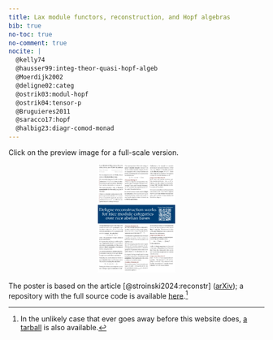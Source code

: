 ```yaml
---
title: Lax module functors, reconstruction, and Hopf algebras
bib: true
no-toc: true
no-comment: true
nocite: |
  @kelly74
  @hausser99:integ-theor-quasi-hopf-algeb
  @Moerdijk2002
  @deligne02:categ
  @ostrik03:modul-hopf
  @ostrik04:tensor-p
  @Bruguieres2011
  @saracco17:hopf
  @halbig23:diagr-comod-monad
---
```


Click on the preview image for a full-scale version.
<div style="text-align: center">
  <a href="./posters/ferrara2024/poster.pdf">
    <img class="pure-img"
       style="text-align: center; max-width: 30%;"
       src="./posters/ferrara2024/poster.png"
       alt="A preview of the poster">
  </a>
</div>

The poster is based on the article [@stroinski2024:reconstr] ([arXiv](https://arxiv.org/abs/2409.00793));
a repository with the full source code is available [here][ghub:source-code].[^1]

[ghub:source-code]: https://github.com/slotThe/ferrara2024

[^1]: In the unlikely case that ever goes away before this website does,
      [a tarball](./posters/ferrara2024/source.tar.gz) is also available.
